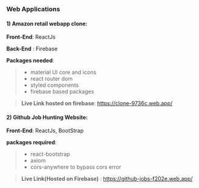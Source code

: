### Web Applications

#### 1) Amazon retail webapp clone:
**Front-End**: ReactJs 

**Back-End** : Firebase

**Packages needed**:
> * material UI core and icons
> * react router dom
> * styled components
> * firebase based packages

> **Live Link hosted on firebase**: https://clone-9736c.web.app/

#### 2) Github Job Hunting Website:
**Front-End**: ReactJs, BootStrap

**packages required**:
> * react-bootstrap
> * axiom
> * cors-anywhere to bypass cors error

> **Live Link(Hosted on Firebase)** : https://github-jobs-f202e.web.app/


